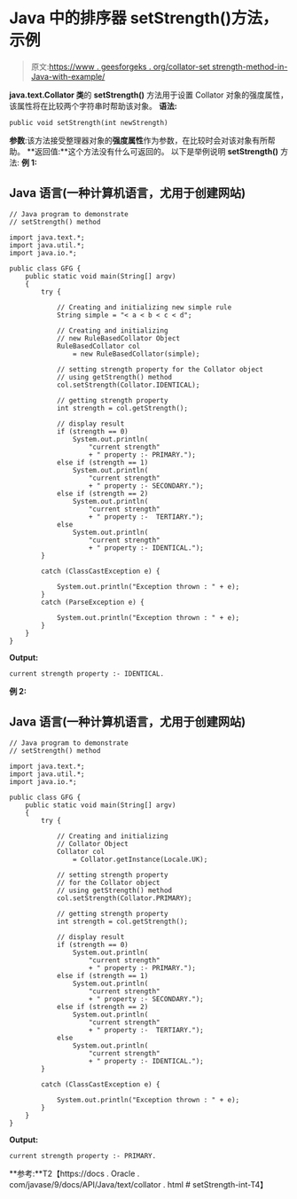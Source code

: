 # Java 中的排序器 setStrength()方法，示例

> 原文:[https://www . geesforgeks . org/collator-set strength-method-in-Java-with-example/](https://www.geeksforgeeks.org/collator-setstrength-method-in-java-with-example/)

**java.text.Collator 类**的 **setStrength()** 方法用于设置 Collator 对象的强度属性，该属性将在比较两个字符串时帮助该对象。
**语法:**

```
public void setStrength(int newStrength)
```

**参数**:该方法接受整理器对象的**强度属性**作为参数，在比较时会对该对象有所帮助。
**返回值:**这个方法没有什么可返回的。
以下是举例说明 **setStrength()** 方法:
**例 1:**

## Java 语言(一种计算机语言，尤用于创建网站)

```
// Java program to demonstrate
// setStrength() method

import java.text.*;
import java.util.*;
import java.io.*;

public class GFG {
    public static void main(String[] argv)
    {
        try {

            // Creating and initializing new simple rule
            String simple = "< a < b < c < d";

            // Creating and initializing
            // new RuleBasedCollator Object
            RuleBasedCollator col
                = new RuleBasedCollator(simple);

            // setting strength property for the Collator object
            // using getStrength() method
            col.setStrength(Collator.IDENTICAL);

            // getting strength property
            int strength = col.getStrength();

            // display result
            if (strength == 0)
                System.out.println(
                    "current strength"
                    + " property :- PRIMARY.");
            else if (strength == 1)
                System.out.println(
                    "current strength"
                    + " property :- SECONDARY.");
            else if (strength == 2)
                System.out.println(
                    "current strength"
                    + " property :-  TERTIARY.");
            else
                System.out.println(
                    "current strength"
                    + " property :- IDENTICAL.");
        }

        catch (ClassCastException e) {

            System.out.println("Exception thrown : " + e);
        }
        catch (ParseException e) {

            System.out.println("Exception thrown : " + e);
        }
    }
}
```

**Output:** 

```
current strength property :- IDENTICAL.
```

**例 2:**

## Java 语言(一种计算机语言，尤用于创建网站)

```
// Java program to demonstrate
// setStrength() method

import java.text.*;
import java.util.*;
import java.io.*;

public class GFG {
    public static void main(String[] argv)
    {
        try {

            // Creating and initializing
            // Collator Object
            Collator col
                = Collator.getInstance(Locale.UK);

            // setting strength property
            // for the Collator object
            // using getStrength() method
            col.setStrength(Collator.PRIMARY);

            // getting strength property
            int strength = col.getStrength();

            // display result
            if (strength == 0)
                System.out.println(
                    "current strength"
                    + " property :- PRIMARY.");
            else if (strength == 1)
                System.out.println(
                    "current strength"
                    + " property :- SECONDARY.");
            else if (strength == 2)
                System.out.println(
                    "current strength"
                    + " property :-  TERTIARY.");
            else
                System.out.println(
                    "current strength"
                    + " property :- IDENTICAL.");
        }

        catch (ClassCastException e) {

            System.out.println("Exception thrown : " + e);
        }
    }
}
```

**Output:** 

```
current strength property :- PRIMARY.
```

**参考:**T2【https://docs . Oracle . com/javase/9/docs/API/Java/text/collator . html # setStrength-int-T4】